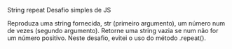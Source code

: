 String repeat
Desafio simples de JS

Reproduza uma string fornecida, str (primeiro argumento), um número num de vezes (segundo argumento). Retorne uma string vazia se num não for um número positivo. Neste desafio, evitei o uso do método .repeat().
